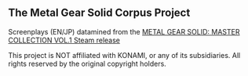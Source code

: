 The Metal Gear Solid Corpus Project
---
Screenplays (EN/JP) datamined from the [METAL GEAR SOLID: MASTER COLLECTION VOL.1 Steam release](https://store.steampowered.com/sub/886313/)

This project is NOT affiliated with KONAMI, or any of its subsidiaries. All rights reserved by the original copyright holders.
